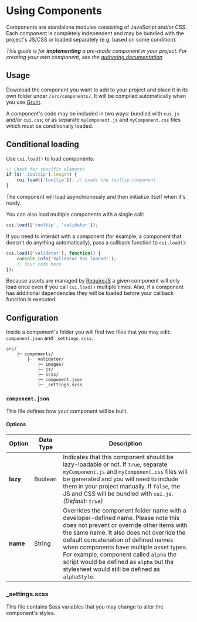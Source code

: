 # Using Components

Components are standalone modules consisting of JavaScript and/or CSS. Each component is completely independent and may be bundled with the project's JS/CSS or loaded separately (e.g. based on some condition).

*This guide is for **implementing** a pre-made component in your project. For creating your own component, see the [authoring documentation](authoring.html)*

## Usage

Download the component you want to add to your project and place it in its own folder under `/src/components/`. It will be compiled automatically when you use [Grunt](../core/build-process.html).

A component's code may be included in two ways: bundled with `cui.js` and/or `cui.css`; or as separate `myComponent.js` and `myComponent.css` files which must be conditionally loaded.

## Conditional loading

Use `cui.load()` to load components:

```js
// Check for specific elements
if ($('.tooltip').length) {
    cui.load(['tooltip']); // Loads the tooltip component
}
```

The component will load asynchronously and then initialize itself when it's ready.

You can also load multiple components with a single call:

```js
cui.load(['tooltip', 'validator']);
```

If you need to interact with a component (for example, a component that doesn't do anything automatically), pass a callback function to `cui.load()`:

```js
cui.load(['validator'], function() {
    console.info('Validator has loaded!');
    // Your code here
});
```

Because assets are managed by [RequireJS](http://requirejs.org) a given component will only load once even if you call `cui.load()` multiple times. Also, if a component has additional dependencies they will be loaded before your callback function is executed.

## Configuration

Inside a component's folder you will find two files that you may edit: `component.json` and `_settings.scss`.

```
src/
    ├─ components/
        ├─  validator/
            ├─ images/
            ├─ js/
            ├─ scss/
            ├─ component.json
            ├─ _settings.scss
```

### `component.json`

This file defines how your component will be built.

#### Options

Option        | Data Type    | Description
--------------|--------------|-------------
**lazy**      | Boolean | Indicates that this component should be lazy-loadable or not. If `true`, separate `myComponent.js` and `myComponent.css` files will be generated and you will need to include them in your project manually. If `false`, the JS and CSS will be bundled with `cui.js`. *(Default: `true`)*
**name**      | String       | Overrides the component folder name with a developer-defined name. Please note this does not prevent or override other items with the same name. It also does not override the default concatenation of defined names when components have multiple asset types. For example, component called `alpha` the script would be defined as `alpha` but the stylesheet would still be defined as `alphaStyle`.

### _settings.scss

This file contains Sass variables that you may change to alter the component's styles.

